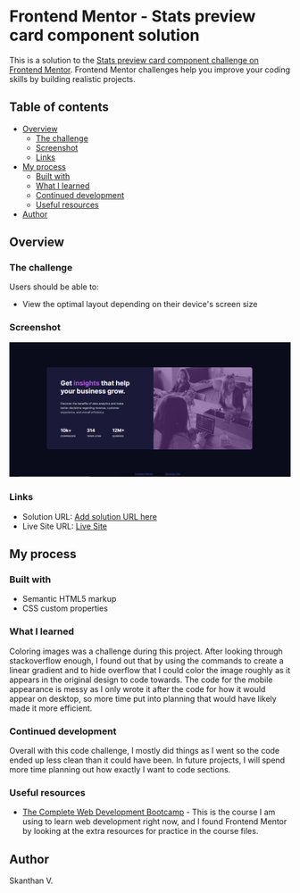 # Frontend Mentor - Stats preview card component solution

This is a solution to the [Stats preview card component challenge on Frontend Mentor](https://www.frontendmentor.io/challenges/stats-preview-card-component-8JqbgoU62). Frontend Mentor challenges help you improve your coding skills by building realistic projects.

## Table of contents

- [Overview](#overview)
  - [The challenge](#the-challenge)
  - [Screenshot](#screenshot)
  - [Links](#links)
- [My process](#my-process)
  - [Built with](#built-with)
  - [What I learned](#what-i-learned)
  - [Continued development](#continued-development)
  - [Useful resources](#useful-resources)
- [Author](#author)

## Overview

### The challenge

Users should be able to:

- View the optimal layout depending on their device's screen size

### Screenshot

![Desktop View](design/screenshot-desktop.PNG)

### Links

- Solution URL: [Add solution URL here](https://your-solution-url.com)
- Live Site URL: [Live Site](https://skanthanvijay.github.io/Frontend-Mentor-Stat-preview-card-component/)

## My process

### Built with

- Semantic HTML5 markup
- CSS custom properties

### What I learned

Coloring images was a challenge during this project. After looking through stackoverflow enough, I found out that by using the commands to create a linear gradient and to hide overflow that I could color the image roughly as it appears in the original design to code towards.
The code for the mobile appearance is messy as I only wrote it after the code for how it would appear on desktop, so more time put into planning that would have likely made it more efficient.

### Continued development

Overall with this code challenge, I mostly did things as I went so the code ended up less clean than it
could have been. In future projects, I will spend more time planning out how exactly I want to code sections.

### Useful resources

- [The Complete Web Development Bootcamp](https://www.udemy.com/course/the-complete-web-development-bootcamp/) - This is the course I am using to learn web development right now, and I found Frontend Mentor by looking at the extra resources for practice in the course files.

## Author
Skanthan V.
